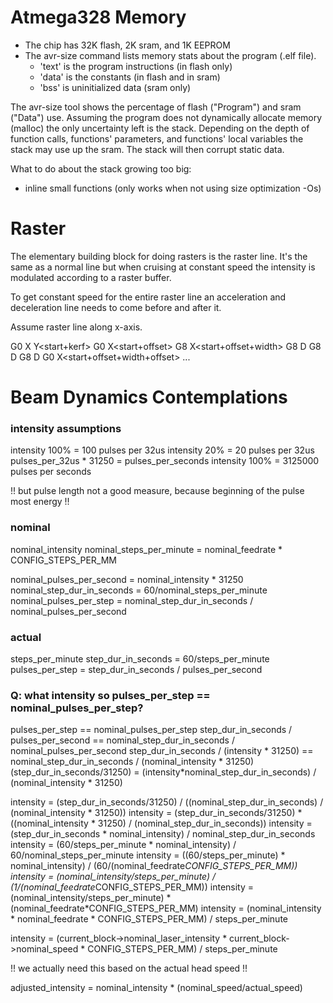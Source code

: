 

Atmega328 Memory
================

- The chip has 32K flash, 2K sram, and 1K EEPROM
- The avr-size command lists memory stats about the program (.elf file).
  - 'text' is the program instructions (in flash only)
  - 'data' is the constants (in flash and in sram)
  - 'bss' is uninitialized data (sram only)

The avr-size tool shows the percentage of flash ("Program") and sram ("Data") use. Assuming the program does not dynamically allocate memory (malloc) the only uncertainty left is the stack. Depending on the depth of function calls, functions' parameters, and functions' local variables the stack may use up the sram. The stack will then corrupt static data. 

What to do about the stack growing too big:

- inline small functions (only works when not using size optimization -Os)




Raster
======

The elementary building block for doing rasters is the raster line. It's the
same as a normal line but when cruising at constant speed the intensity is
modulated according to a raster buffer.

To get constant speed for the entire raster line an acceleration and
deceleration line needs to come before and after it.

Assume raster line along x-axis.

G0 X<start> Y<start+kerf>
G0 X<start+offset>
G8 X<start+offset+width>
G8 D<raster data>
G8 D<raster data>
G8 D<raster data>
G0 X<start+offset+width+offset>
...



Beam Dynamics Contemplations
============================

### intensity assumptions
intensity 100% = 100 pulses per 32us
intensity 20%  =  20 pulses per 32us
pulses_per_32us * 31250 = pulses_per_seconds
intensity 100% = 3125000 pulses per seconds

!! but pulse length not a good measure, because beginning of the pulse most energy !!


### nominal
nominal_intensity
nominal_steps_per_minute = nominal_feedrate * CONFIG_STEPS_PER_MM

nominal_pulses_per_second = nominal_intensity * 31250
nominal_step_dur_in_seconds = 60/nominal_steps_per_minute
nominal_pulses_per_step = nominal_step_dur_in_seconds / nominal_pulses_per_second

### actual
steps_per_minute
step_dur_in_seconds = 60/steps_per_minute
pulses_per_step = step_dur_in_seconds / pulses_per_second



### Q: what intensity so pulses_per_step == nominal_pulses_per_step?

pulses_per_step == nominal_pulses_per_step
step_dur_in_seconds / pulses_per_second == nominal_step_dur_in_seconds / nominal_pulses_per_second
step_dur_in_seconds / (intensity * 31250) == nominal_step_dur_in_seconds / (nominal_intensity * 31250)
(step_dur_in_seconds/31250) = (intensity*nominal_step_dur_in_seconds) / (nominal_intensity * 31250)

intensity = (step_dur_in_seconds/31250) / ((nominal_step_dur_in_seconds) / (nominal_intensity * 31250))
intensity = (step_dur_in_seconds/31250) * ((nominal_intensity * 31250) / (nominal_step_dur_in_seconds))
intensity = (step_dur_in_seconds * nominal_intensity) / nominal_step_dur_in_seconds
intensity = (60/steps_per_minute * nominal_intensity) / 60/nominal_steps_per_minute
intensity = ((60/steps_per_minute) * nominal_intensity) / (60/(nominal_feedrate*CONFIG_STEPS_PER_MM))
intensity = (nominal_intensity/steps_per_minute) / (1/(nominal_feedrate*CONFIG_STEPS_PER_MM))
intensity = (nominal_intensity/steps_per_minute) * (nominal_feedrate*CONFIG_STEPS_PER_MM)
intensity = (nominal_intensity * nominal_feedrate * CONFIG_STEPS_PER_MM) / steps_per_minute

intensity = (current_block->nominal_laser_intensity * current_block->nominal_speed * CONFIG_STEPS_PER_MM) / steps_per_minute

!! we actually need this based on the actual head speed !!

adjusted_intensity = nominal_intensity * (nominal_speed/actual_speed)